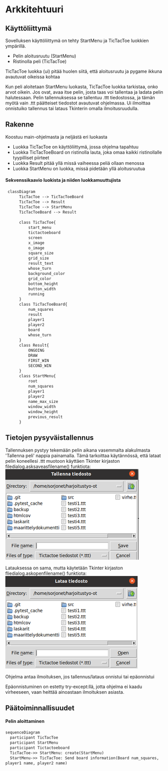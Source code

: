 # Arkkitehtuuri

## Käyttöliittymä

Sovelluksen käyttöliittymä on tehty StartMenu ja TicTacToe luokkien ympärillä.

- Pelin aloitusruutu (StartMenu)
- Ristinolla peli (TicTacToe)

TicTacToe luokka (ui) pitää huolen siitä, että aloitusruutu ja pygame ikkuna avautuvat oikeissa kohtaa

Kun peli aloitetaan StartMenu luokasta, TicTacToe luokka tarkistaa, onko arvot oikein. Jos ovat, avaa itse pelin, josta taas voi tallentaa ja ladata pelin halutessaan. Pelin tallennuksessa se tallentuu .ttt tiedostossa, ja tämän myötä vain .ttt päätteiset tiedostot avautuvat ohjelmassa. Ui ilmoittaa onnistuiko tallennus tai lataus Tkinterin omalla ilmoitusruudulla.

## Rakenne

Koostuu main-ohjelmasta ja neljästä eri luokasta
- Luokka TicTacToe on käyttöliittymä, jossa ohjelma tapahtuu
- Luokka TicTacToeBoard on ristinolla lauta, joka omaa kaikki ristinollalle tyypilliset piirteet
- Luokka Result pitää yllä missä vaiheessa peliä ollaan menossa
- Luokka StartMenu on luokka, missä pidetään yllä aloitusruutua

#### Sekvenssikaavio luokista ja niiden luokkamuuttujista


```mermaid
 classDiagram
      TicTacToe --> TicTacToeBoard
      TicTacToe --> Result
      TicTacToe --> StartMenu
      TicTacToeBoard --> Result
      
      class TicTacToe{
          start_menu
          tictactoeboard
          screen
          x_image
          o_image
          square_size
          grid_size
          result_text
          whose_turn
          background_color
          grid_color
          bottom_height
          button_width
          running
      }
      class TicTacToeBoard{
          num_squares
          result
          player1
          player2
          board
          whose_turn
      }
      class Result{
          ONGOING
          DRAW
          FIRST_WIN
          SECOND_WIN
      }
      class StartMenu{
          root
          num_squares
          player1
          player2
          name_max_size
          window_width
          window_height
          previous_result
      }
```

## Tietojen pysyväistallennus

Tallennuksen pystyy tekemään pelin aikana vasemmalta alakulmasta 'Tallenna peli' nappia painamalla. Tämä tarkoittaa käytännössä, että lataat pelin koneellesi .ttt muotoon käyttäen Tkinter kirjaston filedialog.asksaveasfilename() funktiota:
![](./Kuvat/Tallennus.png)

Latauksessa on sama, mutta käytetään Tkinter kirjaston fliedialog.askopenfilename() funktiota:
![](./Kuvat/Lataus.png)

Ohjelma antaa ilmoituksen, jos tallennus/lataus onnistui tai epäonnistui

Epäonnistuminen on estetty try-except:llä, jotta ohjelma ei kaadu virheeseen, vaan heittää ainoastaan ilmoituksen asiasta.

## Päätoiminnallisuudet

#### Pelin aloittaminen

```mermaid
sequenceDiagram
  participant TicTacToe
  participant StartMenu
  participant Tictactoeboard
  TicTacToe->> StartMenu: create(StartMenu)
  StartMenu->> TicTacToe: Send board information(Board num_squares, player1 name, player2 name)
```
